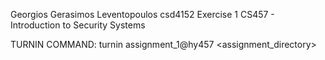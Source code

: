 Georgios Gerasimos Leventopoulos csd4152
Exercise 1 CS457 - Introduction to Security Systems


TURNIN COMMAND:         turnin assignment_1@hy457 <assignment_directory>